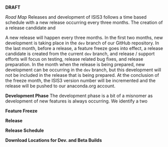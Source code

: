**DRAFT**

*Road Map*
Releases and development of ISIS3 follows a time based schedule with a new release occurring every three months. The creation of a release candidate and  

A new release will happen every three months. In the first two months, new development is taking place in the `dev` branch of our GitHub repository. In the last month, before a release, a feature freeze goes into effect, a release candidate is created from the current `dev` branch, and release / support efforts will focus on testing, release related bug fixes, and release preparation. In the month when the release is being prepared, new development can be occurring in the `dev` branch, but this development will not be included in the release that is being prepared.  At the conclusion of the freeze month, the ISIS3 version number will be incremented and the release will be pushed to our anaconda.org account.

**Development Phase**
The development phase is a bit of a misnomer as development of new features is always occurring. We identify a two 

**Feature Freeze**

**Release**

**Release Schedule**

**Download Locations for Dev. and Beta Builds**